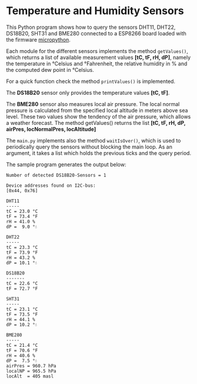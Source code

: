 # Temperature and Humidity Sensors
This Python program shows how to query the sensors DHT11, DHT22, DS18B20, SHT31 and BME280
connected to a ESP8266 board loaded with the firmware [micropython](https://micropython.org).

Each module for the different sensors implements the method `getValues()`, 
which returns a list of available measurement values **[tC, tF, rH, dP]**, namely the
temperature in °Celsius and °Fahrenheit, the relative humidity in % and the
computed dew point in °Celsius.

For a quick function check the method `printValues()` is implemented.

The **DS18B20** sensor only provides the temperature values **[tC, tF]**.

The **BME280** sensor also measures local air pressure. The local normal pressure is 
calculated from the specified local altitude in meters above sea level. These 
two values show the tendency of the air pressure, which allows a weather forecast.
The method getValues() returns the list **[tC, tF, rH, dP, airPres, locNormalPres, locAltitude]**

The `main.py` implements also the method `waitIsOver()`, which is used to periodically query the sensors without blocking the main loop. As an argument, it takes a list which holds the previous ticks and the query period.

The sample program generates the output below:

```
Number of detected DS18B20-Sensors = 1

Device addresses found on I2C-bus:    
[0x44, 0x76]

DHT11
-----
tC = 23.0 °C
tF = 73.4 °F
rH = 41.0 %  
dP =  9.0 °💧

DHT22        
-----        
tC = 23.3 °C
tF = 73.9 °F
rH = 43.2 %  
dP = 10.1 °💧

DS18B20      
-------      
tC = 22.6 °C
tF = 72.7 °F

SHT31
-----
tC = 23.1 °C
tF = 73.5 °F
rH = 44.1 %  
dP = 10.2 °💧

BME280       
-----        
tC = 21.4 °C 
tF = 70.6 °F 
rH = 40.6 %  
dP =  7.5 °💧
airPres = 960.7 hPa
localNP = 965.5 hPa
locAlt  = 405 masl
```